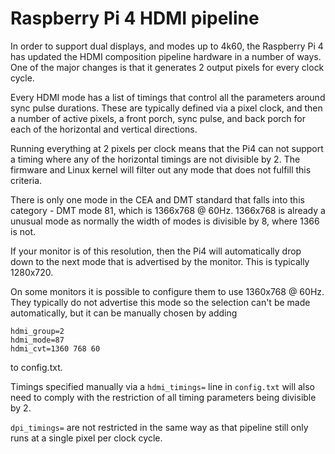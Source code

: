 # Raspberry Pi 4 HDMI pipeline

In order to support dual displays, and modes up to 4k60, the Raspberry Pi 4 has updated the HDMI composition pipeline hardware in a number of ways. One of the major changes is that it generates 2 output pixels for every clock cycle.

Every HDMI mode has a list of timings that control all the parameters around sync pulse durations. These are typically defined via a pixel clock, and then a number of active pixels, a front porch, sync pulse, and back porch for each of the horizontal and vertical directions. 

Running everything at 2 pixels per clock means that the Pi4 can not support a timing where any of the horizontal timings are not divisible by 2. The firmware and Linux kernel will filter out any mode that does not fulfill this criteria.

There is only one mode in the CEA and DMT standard that falls into this category - DMT mode 81, which is 1366x768 @ 60Hz. 1366x768 is already a unusual mode as normally the width of modes is divisible by 8, where 1366 is not.

If your monitor is of this resolution, then the Pi4 will automatically drop down to the next mode that is advertised by the monitor. This is typically 1280x720.

On some monitors it is possible to configure them to use 1360x768 @ 60Hz. They typically do not advertise this mode so the selection can't be made automatically, but it can be manually chosen by adding

```
hdmi_group=2
hdmi_mode=87
hdmi_cvt=1360 768 60
```
to config.txt.

Timings specified manually via a `hdmi_timings=` line in `config.txt` will also need to comply with the restriction of all timing parameters being divisible by 2.

`dpi_timings=` are not restricted in the same way as that pipeline still only runs at a single pixel per clock cycle.

